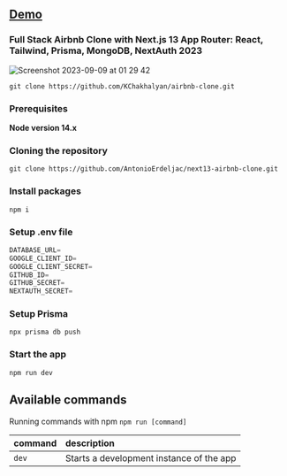 ## [Demo](https://rent-appartment-application.vercel.app/)

### Full Stack Airbnb Clone with Next.js 13 App Router: React, Tailwind, Prisma, MongoDB, NextAuth 2023

![Screenshot 2023-09-09 at 01 29 42](https://github.com/KChakhalyan/airbnb-clone/assets/10487372/41cff2ba-4d86-465f-8567-82e9e6869ecf)

```shell
git clone https://github.com/KChakhalyan/airbnb-clone.git
```

### Prerequisites

**Node version 14.x**

### Cloning the repository

```shell
git clone https://github.com/AntonioErdeljac/next13-airbnb-clone.git
```

### Install packages

```shell
npm i
```

### Setup .env file

```js
DATABASE_URL=
GOOGLE_CLIENT_ID=
GOOGLE_CLIENT_SECRET=
GITHUB_ID=
GITHUB_SECRET=
NEXTAUTH_SECRET=
```

### Setup Prisma

```shell
npx prisma db push

```

### Start the app

```shell
npm run dev
```

## Available commands

Running commands with npm `npm run [command]`

| command | description                              |
| :------ | :--------------------------------------- |
| `dev`   | Starts a development instance of the app |
